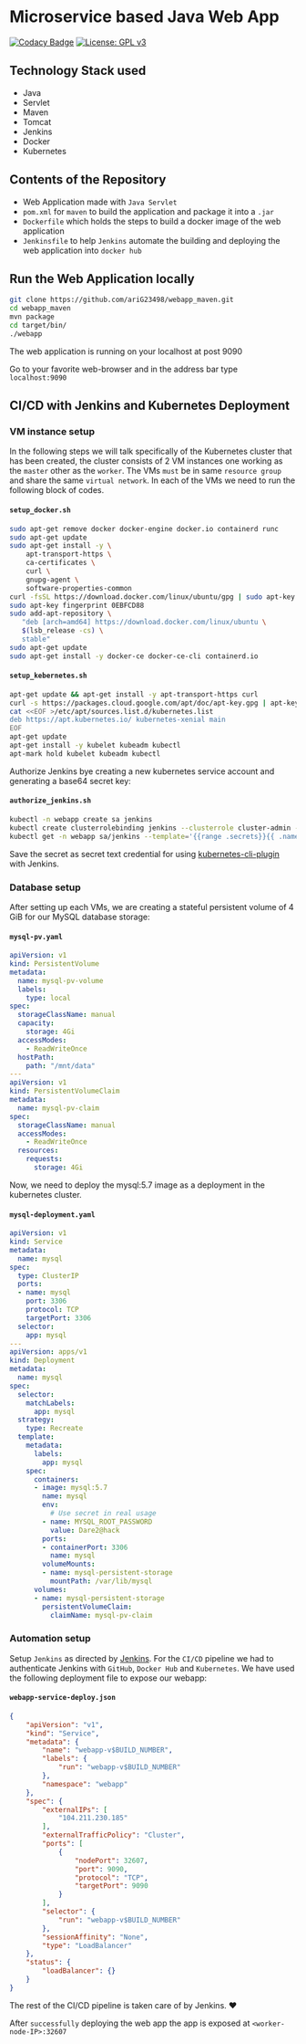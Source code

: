 # Microservice based Java Web App

[![Codacy Badge](https://api.codacy.com/project/badge/Grade/d78066416d2e4be1bf1aa259c661bb29)](https://www.codacy.com/manual/forkbomb-666/webapp_maven?utm_source=github.com&utm_medium=referral&utm_content=forkbomb-666/webapp_maven&utm_campaign=Badge_Grade) [![License: GPL v3](https://img.shields.io/badge/License-GPLv3-blue.svg)](https://www.gnu.org/licenses/gpl-3.0)

## Technology Stack used

-   Java
-   Servlet
-   Maven
-   Tomcat
-   Jenkins
-   Docker
-   Kubernetes

## Contents of the Repository

-   Web Application made with `Java Servlet`
-   `pom.xml` for `maven` to build the application and package it into a `.jar`
-   `Dockerfile` which holds the steps to build a docker image of the web application
-   `Jenkinsfile` to help `Jenkins` automate the building and deploying the web application into `docker hub`

## Run the Web Application locally

```bash
git clone https://github.com/ariG23498/webapp_maven.git
cd webapp_maven
mvn package
cd target/bin/
./webapp
```

The web application is running on your localhost at post 9090

Go to your favorite web-browser and in the address bar type `localhost:9090`

## CI/CD with Jenkins and Kubernetes Deployment

### VM instance setup

In the following steps we will talk specifically of the Kubernetes cluster that has been created, the cluster consists of 2 VM instances one working as the `master` other as the `worker`.
The VMs `must` be in same `resource group` and share the same `virtual network`.
In each of the VMs we need to run the following block of codes.

#### **`setup_docker.sh`**

```bash
sudo apt-get remove docker docker-engine docker.io containerd runc
sudo apt-get update
sudo apt-get install -y \
    apt-transport-https \
    ca-certificates \
    curl \
    gnupg-agent \
    software-properties-common
curl -fsSL https://download.docker.com/linux/ubuntu/gpg | sudo apt-key add -
sudo apt-key fingerprint 0EBFCD88
sudo add-apt-repository \
   "deb [arch=amd64] https://download.docker.com/linux/ubuntu \
   $(lsb_release -cs) \
   stable"
sudo apt-get update
sudo apt-get install -y docker-ce docker-ce-cli containerd.io
```

#### **`setup_kebernetes.sh`**

```bash
apt-get update && apt-get install -y apt-transport-https curl
curl -s https://packages.cloud.google.com/apt/doc/apt-key.gpg | apt-key add -
cat <<EOF >/etc/apt/sources.list.d/kubernetes.list
deb https://apt.kubernetes.io/ kubernetes-xenial main
EOF
apt-get update
apt-get install -y kubelet kubeadm kubectl
apt-mark hold kubelet kubeadm kubectl
```

Authorize Jenkins bye creating a new kubernetes service account and generating a base64 secret key:

#### **`authorize_jenkins.sh`**

```bash
kubectl -n webapp create sa jenkins
kubectl create clusterrolebinding jenkins --clusterrole cluster-admin --serviceaccount=webapp:jenkins
kubectl get -n webapp sa/jenkins --template='{{range .secrets}}{{ .name }} {{end}}' | xargs -n 1 kubectl -n webapp get secret --template='{{ if .data.token }}{{ .data.token }}{{end}}' | head -n 1 | base64 -d -
```

Save the secret as secret text credential for using [kubernetes-cli-plugin](https://github.com/jenkinsci/kubernetes-cli-plugin) with Jenkins.

### Database setup

After setting up each VMs, we are creating a stateful persistent volume of 4 GiB for our MySQL database storage:

#### **`mysql-pv.yaml`**

```yaml
apiVersion: v1
kind: PersistentVolume
metadata:
  name: mysql-pv-volume
  labels:
    type: local
spec:
  storageClassName: manual
  capacity:
    storage: 4Gi
  accessModes:
    - ReadWriteOnce
  hostPath:
    path: "/mnt/data"
---
apiVersion: v1
kind: PersistentVolumeClaim
metadata:
  name: mysql-pv-claim
spec:
  storageClassName: manual
  accessModes:
    - ReadWriteOnce
  resources:
    requests:
      storage: 4Gi
```

Now, we need to deploy the mysql:5.7 image as a deployment in the kubernetes cluster.

#### **`mysql-deployment.yaml`**

```yaml
apiVersion: v1
kind: Service
metadata:
  name: mysql
spec:
  type: ClusterIP
  ports:
  - name: mysql
    port: 3306
    protocol: TCP
    targetPort: 3306
  selector:
    app: mysql
---
apiVersion: apps/v1
kind: Deployment
metadata:
  name: mysql
spec:
  selector:
    matchLabels:
      app: mysql
  strategy:
    type: Recreate
  template:
    metadata:
      labels:
        app: mysql
    spec:
      containers:
      - image: mysql:5.7
        name: mysql
        env:
          # Use secret in real usage
        - name: MYSQL_ROOT_PASSWORD
          value: Dare2@hack
        ports:
        - containerPort: 3306
          name: mysql
        volumeMounts:
        - name: mysql-persistent-storage
          mountPath: /var/lib/mysql
      volumes:
      - name: mysql-persistent-storage
        persistentVolumeClaim:
          claimName: mysql-pv-claim
```

### Automation setup

Setup `Jenkins` as directed by [Jenkins](https://jenkins.io/). 
For the `CI/CD` pipeline we had to authenticate Jenkins with `GitHub`, `Docker Hub` and `Kubernetes`.
We have used the following deployment file to expose our webapp:

#### **`webapp-service-deploy.json`**

```json
{
    "apiVersion": "v1",
    "kind": "Service",
    "metadata": {
        "name": "webapp-v$BUILD_NUMBER",
        "labels": {
            "run": "webapp-v$BUILD_NUMBER"
        },
        "namespace": "webapp"
    },
    "spec": {
        "externalIPs": [
            "104.211.230.185"
        ],
        "externalTrafficPolicy": "Cluster",
        "ports": [
            {
                "nodePort": 32607,
                "port": 9090,
                "protocol": "TCP",
                "targetPort": 9090
            }
        ],
        "selector": {
            "run": "webapp-v$BUILD_NUMBER"
        },
        "sessionAffinity": "None",
        "type": "LoadBalancer"
    },
    "status": {
        "loadBalancer": {}
    }
}
```

The rest of the CI/CD pipeline is taken care of by Jenkins. :heart:

After `successfully` deploying the web app the app is exposed at `<worker-node-IP>:32607`
